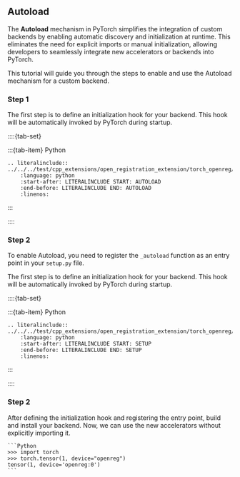 ## Autoload

The **Autoload** mechanism in PyTorch simplifies the integration of custom backends by enabling automatic discovery and initialization at runtime. This eliminates the need for explicit imports or manual initialization, allowing developers to seamlessly integrate new accelerators or backends into PyTorch.

This tutorial will guide you through the steps to enable and use the Autoload mechanism for a custom backend.

### Step 1

The first step is to define an initialization hook for your backend. This hook will be automatically invoked by PyTorch during startup.

::::{tab-set}

:::{tab-item} Python

```{eval-rst}
.. literalinclude:: ../../../test/cpp_extensions/open_registration_extension/torch_openreg/torch_openreg/__init__.py
    :language: python
    :start-after: LITERALINCLUDE START: AUTOLOAD
    :end-before: LITERALINCLUDE END: AUTOLOAD
    :linenos:
```

:::

::::

### Step 2

To enable Autoload, you need to register the `_autoload` function as an entry point in your `setup.py` file.

The first step is to define an initialization hook for your backend. This hook will be automatically invoked by PyTorch during startup.

::::{tab-set}

:::{tab-item} Python

```{eval-rst}
.. literalinclude:: ../../../test/cpp_extensions/open_registration_extension/torch_openreg/setup.py
    :language: python
    :start-after: LITERALINCLUDE START: SETUP
    :end-before: LITERALINCLUDE END: SETUP
    :linenos:
```

:::

::::

### Step 2

After defining the initialization hook and registering the entry point, build and install your backend. Now, we can use the new accelerators without explicitly importing it.

    ```Python
    >>> import torch
    >>> torch.tensor(1, device="openreg")
    tensor(1, device='openreg:0')
    ```

